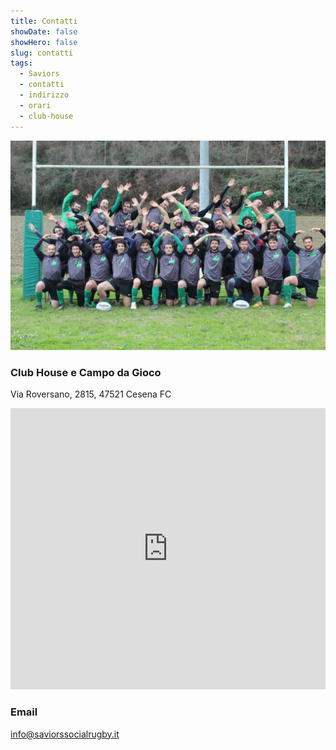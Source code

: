 ```yaml
---
title: Contatti
showDate: false
showHero: false
slug: contatti
tags:
  - Saviors
  - contatti
  - indirizzo
  - orari
  - club-house
---
```


![](../images/team.jpg)

### Club House e Campo da Gioco

Via Roversano, 2815, 47521 Cesena FC

<iframe width="100%" height="450" frameborder="0" style="border:0" referrerpolicy="no-referrer-when-downgrade" src="https://www.google.com/maps/embed/v1/place?key=AIzaSyCq4fwXsWGIKvLQr7bNfqxs8BITQKs4UnU&q=Saviors+Social+Rugby+-+Club+House+e+Campo+da+gioco&maptype=satellite&zoom=17" allowfullscreen> </iframe>

### Email

info@saviorssocialrugby.it
